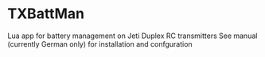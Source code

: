 # TXBattMan
Lua app for battery management on Jeti Duplex RC transmitters
See manual (currently German only) for installation and confguration
